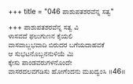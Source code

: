 +++
title = "046 ಪಾಶುಪತಶರವೆನ್ನ ಸತ್ವ"

+++
ಪಾಶುಪತಶರವೆನ್ನ ಸತ್ವ ವಿ  
ಳಾಸವದೆ ಫಲುಗುಣನ ಕೈಯಲಿ  
ವಾಸವಾಬ್ಜಭವಾದಿ ಬಿರುದರ ಬಗೆಯದಾಹವಕೆ   
ಆ ಸುಭಟನೊಬ್ಬನನುಳಿಯೆ ಮಿ  
ಕ್ಕೇಸು ಪಾಂಡವರುಗಳನೊಂದೇ  
ವಾಸರದಲವಗಡಿಸು ಹೋಗೆಂದನು ಮಖದ್ವಂಸಿ       ॥46॥